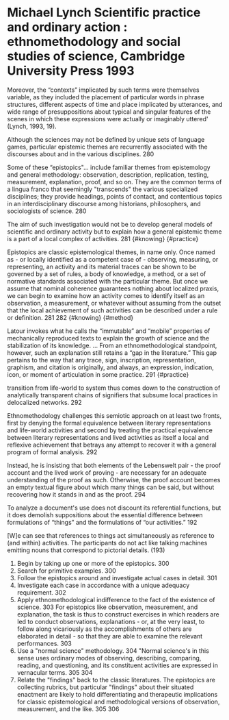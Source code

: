 ﻿# Michael Lynch Scientific practice and ordinary action : ethnomethodology and social studies of science, Cambridge University Press 1993

Moreover, the “contexts” implicated by such terms were themselves variable, as they included the placement of particular words in phrase structures, different aspects of time and place implicated by utterances, and wide range of presuppositions about typical and singular features of the scenes in which these expressions were actually or imaginably uttered' (Lynch, 1993, 19).

Although the sciences may not be defined by unique sets of language games, particular epistemic themes are recurrently associated with the discourses about and in the various disciplines. 280

Some of these “epistopics"... include familiar themes from epistemology and general methodology: observation, description, replication, testing, measurement, explanation, proof, and so on. They are the common terms of a lingua franco that seemingly "transcends" the various specialized disciplines; they provide headings, points of contact, and contentious topics in an interdisciplinary discourse among historians, philosophers, and sociologists of science. 280

The aim of such investigation would not be to develop general models of scientific and ordinary activity but to explain how a general epistemic theme is a part of a local complex of activities. 281 {#knowing} {#practice}

Epistopics are classic epistemological themes, in name only. Once named as - or locally identified as a competent case of - observing, measuring, or representing, an activity and its material traces can be shown to be governed by a set of rules, a body of knowledge, a method, or a set of normative standards associated with the particular theme. But once we assume that nominal coherence guarantees nothing about localized praxis, we can begin to examine how an activity comes to identify itself as an observation, a measurement, or whatever without assuming from the outset that the local achievement of such activities can be described under a rule or definition. 281 282 {#knowing} {#method}

Latour invokes what he calls the “immutable” and “mobile” properties of mechanically reproduced texts to explain the growth of science and the stabilization of its knowledge. ...
From an ethnomethodological standpoint, however, such an explanation still retains a “gap in the literature.” This gap pertains to the way that any trace, sign, inscription, representation, graphism, and citation is originally, and always, an expression, indication, icon, or moment of articulation in some practice. 291 {#practice}

transition from life-world to system thus comes down to the construction of analytically transparent chains of signifiers that subsume local practices in delocalized networks. 292

Ethnomethodology challenges this semiotic approach on at least two fronts, first by denying the formal equivalence between literary representations and life-world activities and second by treating the practical equivalence between literary representations and lived activities as itself a local and reflexive achievement that betrays any attempt to recover it with a general program of formal analysis. 292

Instead, he is insisting that both elements of the Lebenswelt pair - the proof account and the lived work of proving - are necessary for an adequate understanding of the proof as such. Otherwise, the proof account becomes an empty textual figure about which many things can be said, but without recovering how it stands in and as the proof. 294

To analyze a document's use does not discount its referential functions, but it does demolish suppositions about the essential difference between formulations of “things” and the formulations of “our activities.” 192

[W]e can see that references to things act simultaneously as reference to (and within) activities. The participants do not act like talking machines emitting nouns that correspond to pictorial details. (193)

1. Begin by taking up one or more of the epistopics. 300
2. Search for primitive examples. 300 
3. Follow the epistopics around and investigate actual cases in detail. 301
4. Investigate each case in accordance with a unique adequacy requirement. 302
5. Apply ethnomethodological indifference to the fact of the existence of science. 303 
For epistopics like observation, measurement, and explanation, the task is thus to construct exercises in which readers are led to conduct observations, explanations - or, at the very least, to follow along vicariously as the accomplishments of others are elaborated in detail - so that they are able to examine the relevant performances. 303
6. Use a "normal science" methodology. 304 "Normal science's in this sense uses ordinary modes of observing, describing, comparing, reading, and questioning, and its constituent activities are expressed in vernacular terms. 305 304
7. Relate the "findings" back to the classic literatures. The epistopics are collecting rubrics, but particular "findings" about their situated enactment are likely to hold differentiating and therapeutic implications for classic epistemological and methodological versions of observation, measurement, and the like. 305 306


